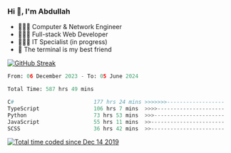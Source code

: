 <h3>Hi 👋, I'm Abdullah</h3>

- 👷🏼‍♂️ Computer & Network Engineer
- 👨🏻‍💻 Full-stack Web Developer
- 👨🏻‍💻 IT Specialist (in progress)
- 🖤 The terminal is my best friend

[![GitHub Streak](https://streak-stats.demolab.com?user=al3bad&theme=transparent&date_format=j%20M%5B%20Y%5D)](https://git.io/streak-stats)

<!--START_SECTION:waka-->

```python
From: 06 December 2023 - To: 05 June 2024

Total Time: 587 hrs 49 mins

C#                         177 hrs 24 mins >>>>>>>------------------   29.91 %
TypeScript                 106 hrs 7 mins  >>>>---------------------   17.89 %
Python                     73 hrs 53 mins  >>>----------------------   12.46 %
JavaScript                 55 hrs 11 mins  >>-----------------------   09.31 %
SCSS                       36 hrs 42 mins  >>-----------------------   06.19 %
```

<!--END_SECTION:waka-->

<p>
  <a href="https://wakatime.com/@ce2a2aac-0d6b-4d65-b864-8a4bcaf12967"><img src="https://wakatime.com/badge/user/ce2a2aac-0d6b-4d65-b864-8a4bcaf12967.svg" alt="Total time coded since Dec 14 2019" /></a>
</p>
